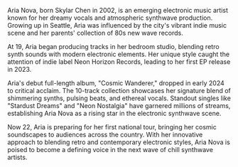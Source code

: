 Aria Nova, born Skylar Chen in 2002, is an emerging electronic music artist known for her dreamy vocals and atmospheric synthwave production. Growing up in Seattle, Aria was influenced by the city's vibrant indie music scene and her parents' collection of 80s new wave records.

At 19, Aria began producing tracks in her bedroom studio, blending retro synth sounds with modern electronic elements. Her unique style caught the attention of indie label Neon Horizon Records, leading to her first EP release in 2023.

Aria's debut full-length album, "Cosmic Wanderer," dropped in early 2024 to critical acclaim. The 10-track collection showcases her signature blend of shimmering synths, pulsing beats, and ethereal vocals. Standout singles like "Stardust Dreams" and "Neon Nostalgia" have garnered millions of streams, establishing Aria Nova as a rising star in the electronic synthwave scene.

Now 22, Aria is preparing for her first national tour, bringing her cosmic soundscapes to audiences across the country. With her innovative approach to blending retro and contemporary electronic styles, Aria Nova is poised to become a defining voice in the next wave of chill synthwave artists.
